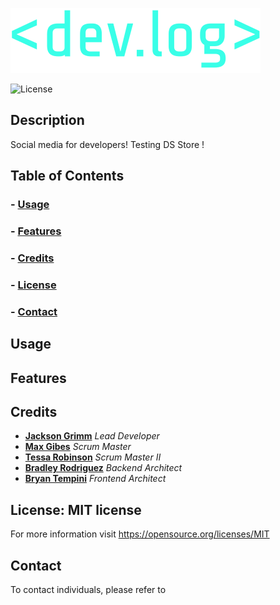 ![Logo](./client/src/assets/_dev.log_.png)

![License](https://img.shields.io/badge/license-MIT-brightgreen)

## Description

Social media for developers! 
Testing DS Store !

## Table of Contents

### - [Usage](#usage)

### - [Features](#features)

### - [Credits](#credits)

### - [License](#license)

### - [Contact](#contact)


## Usage

## Features

## Credits
- <a href="https://github.com/JacksonGrimm">**Jackson Grimm**</a> *Lead Developer*
- <a href="">**Max Gibes**</a> *Scrum Master*
- <a href="">**Tessa Robinson**</a> *Scrum Master II*
- <a href="">**Bradley Rodriguez**</a> *Backend Architect*
- <a href="">**Bryan Tempini**</a> *Frontend Architect*

## License: MIT license

For more information visit https://opensource.org/licenses/MIT

## Contact

To contact individuals, please refer to 